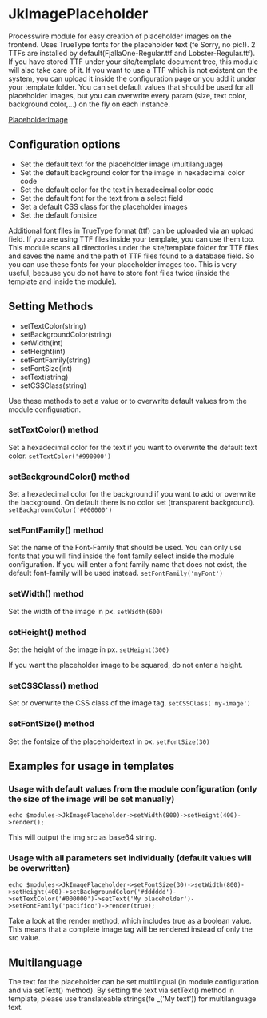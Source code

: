 # JkImagePlaceholder
Processwire module for easy creation of placeholder images on the frontend. Uses TrueType fonts for the placeholder text (fe Sorry, no pic!).
2 TTFs are installed by default(FjallaOne-Regular.ttf and Lobster-Regular.ttf). If you have stored TTF under your site/template document tree, this module will also take care of it.
If you want to use a TTF which is not existent on the system, you can upload it inside the configuration page or you add it under your template folder.
You can set default values that should be used for all placeholder images, but you can overwrite every param (size, text color, background color,...) on the fly on each instance.

[Placeholderimage](./placeholderimage.png?raw=true)

## Configuration options
- Set the default text for the placeholder image (multilanguage)
- Set the default background color for the image in hexadecimal color code
- Set the default color for the text in hexadecimal color code
- Set the default font for the text from a select field
- Set a default CSS class for the placeholder images
- Set the default fontsize

Additional font files in TrueType format (ttf) can be uploaded via an upload field.
If you are using TTF files inside your template, you can use them too. This module scans all directories under the site/template folder for TTF files and saves the name and the path of TTF files found to a database field. So you can use these fonts for your placeholder images too.
This is very useful, because you do not have to store font files twice (inside the template and inside the module).

## Setting Methods
- setTextColor(string)
- setBackgroundColor(string)
- setWidth(int)
- setHeight(int)
- setFontFamily(string)
- setFontSize(int)
- setText(string)
- setCSSClass(string)

Use these methods to set a value or to overwrite default values from the module configuration.

### setTextColor() method

Set a hexadecimal color for the text if you want to overwrite the default text color.
`setTextColor('#990000')`

### setBackgroundColor() method

Set a hexadecimal color for the background if you want to add or overwrite the background. On default there is no color set (transparent background).
`setBackgroundColor('#000000')`

### setFontFamily() method

Set the name of the Font-Family that should be used. You can only use fonts that you will find inside the font family select inside the module configuration. If you will enter a font family name that does not exist, the default font-family will be used instead.
`setFontFamily('myFont')`

### setWidth() method

Set the width of the image in px.
`setWidth(600)`

### setHeight() method

Set the height of the image in px.
`setHeight(300)`

If you want the placeholder image to be squared, do not enter a height.

### setCSSClass() method

Set or overwrite the CSS class of the image tag.
`setCSSClass('my-image')`

### setFontSize() method

Set the fontsize of the placeholdertext in px.
`setFontSize(30)`

## Examples for usage in templates

### Usage with default values from the module configuration (only the size of the image will be set manually)

`echo $modules->JkImagePlaceholder->setWidth(800)->setHeight(400)->render();`

This will output the img src as base64 string.

### Usage with all parameters set individually (default values will be overwritten)

`echo $modules->JkImagePlaceholder->setFontSize(30)->setWidth(800)->setHeight(400)->setBackgroundColor('#dddddd')->setTextColor('#000000')->setText('My placeholder')->setFontFamily('pacifico')->render(true);`

Take a look at the render method, which includes true as a boolean value. This means that a complete image tag will be rendered instead of only the src value.

## Multilanguage

The text for the placeholder can be set multilingual (in module configuration and via setText() method). By setting the text via setText() method in template, please use translateable strings(fe _('My text')) for multilanguage text.
